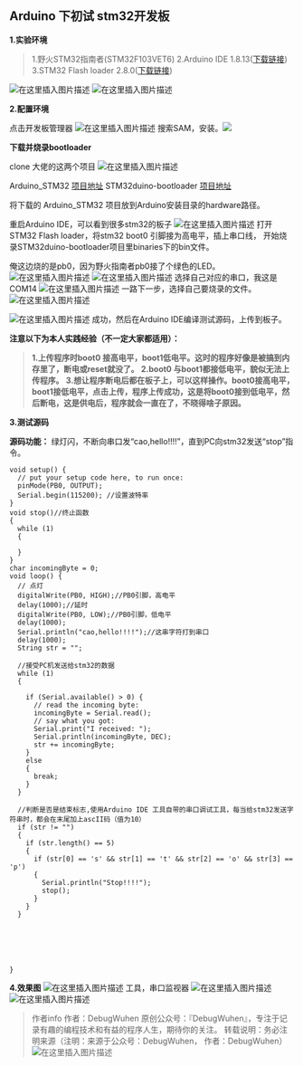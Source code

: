 ## Arduino 下初试 stm32开发板
**1.实验环境**
>1.野火STM32指南者(STM32F103VET6)
>2.Arduino IDE 1.8.13([下载链接](https://www.arduino.cc/en/software))
>3.STM32 Flash loader 2.8.0([下载链接](https://www.st.com/zh/development-tools/flasher-stm32.html))


![在这里插入图片描述](https://img-blog.csdnimg.cn/20201212215742843.png?x-oss-process=image/watermark,type_ZmFuZ3poZW5naGVpdGk,shadow_10,text_aHR0cHM6Ly9ibG9nLmNzZG4ubmV0L3FxXzQzOTM4MDUy,size_16,color_FFFFFF,t_70)
![在这里插入图片描述](https://img-blog.csdnimg.cn/20201212215758731.png?x-oss-process=image/watermark,type_ZmFuZ3poZW5naGVpdGk,shadow_10,text_aHR0cHM6Ly9ibG9nLmNzZG4ubmV0L3FxXzQzOTM4MDUy,size_16,color_FFFFFF,t_70)



**2.配置环境**


 点击开发板管理器
![在这里插入图片描述](https://img-blog.csdnimg.cn/20201213005755358.png?x-oss-process=image/watermark,type_ZmFuZ3poZW5naGVpdGk,shadow_10,text_aHR0cHM6Ly9ibG9nLmNzZG4ubmV0L3FxXzQzOTM4MDUy,size_16,color_FFFFFF,t_70)
搜索SAM，安装。![](https://img-blog.csdnimg.cn/20201213010506485.png?x-oss-process=image/watermark,type_ZmFuZ3poZW5naGVpdGk,shadow_10,text_aHR0cHM6Ly9ibG9nLmNzZG4ubmV0L3FxXzQzOTM4MDUy,size_16,color_FFFFFF,t_70)

**下载并烧录bootloader**

clone 大佬的这两个项目
![在这里插入图片描述](https://img-blog.csdnimg.cn/20201213011257609.png?x-oss-process=image/watermark,type_ZmFuZ3poZW5naGVpdGk,shadow_10,text_aHR0cHM6Ly9ibG9nLmNzZG4ubmV0L3FxXzQzOTM4MDUy,size_16,color_FFFFFF,t_70)

Arduino_STM32   [项目地址](https://github.com/rogerclarkmelbourne/Arduino_STM32)
STM32duino-bootloader   [项目地址](https://github.com/rogerclarkmelbourne/STM32duino-bootloader)

将下载的 Arduino_STM32 项目放到Arduino安装目录的hardware路径。

重启Arduino IDE，可以看到很多stm32的板子
![在这里插入图片描述](https://img-blog.csdnimg.cn/20201213012631138.png?x-oss-process=image/watermark,type_ZmFuZ3poZW5naGVpdGk,shadow_10,text_aHR0cHM6Ly9ibG9nLmNzZG4ubmV0L3FxXzQzOTM4MDUy,size_16,color_FFFFFF,t_70)
打开 STM32 Flash loader，将stm32 boot0 引脚接为高电平，插上串口线，
开始烧录STM32duino-bootloader项目里binaries下的bin文件。

俺这边烧的是pb0，因为野火指南者pb0接了个绿色的LED。
![在这里插入图片描述](https://img-blog.csdnimg.cn/20201213013516949.png?x-oss-process=image/watermark,type_ZmFuZ3poZW5naGVpdGk,shadow_10,text_aHR0cHM6Ly9ibG9nLmNzZG4ubmV0L3FxXzQzOTM4MDUy,size_16,color_FFFFFF,t_70)
![在这里插入图片描述](https://img-blog.csdnimg.cn/20201213014018929.png?x-oss-process=image/watermark,type_ZmFuZ3poZW5naGVpdGk,shadow_10,text_aHR0cHM6Ly9ibG9nLmNzZG4ubmV0L3FxXzQzOTM4MDUy,size_16,color_FFFFFF,t_70)
选择自己对应的串口，我这是COM14
![在这里插入图片描述](https://img-blog.csdnimg.cn/20201213014233719.png?x-oss-process=image/watermark,type_ZmFuZ3poZW5naGVpdGk,shadow_10,text_aHR0cHM6Ly9ibG9nLmNzZG4ubmV0L3FxXzQzOTM4MDUy,size_16,color_FFFFFF,t_70)
一路下一步，选择自己要烧录的文件。![在这里插入图片描述](https://img-blog.csdnimg.cn/20201213015843409.png?x-oss-process=image/watermark,type_ZmFuZ3poZW5naGVpdGk,shadow_10,text_aHR0cHM6Ly9ibG9nLmNzZG4ubmV0L3FxXzQzOTM4MDUy,size_16,color_FFFFFF,t_70)

![在这里插入图片描述](https://img-blog.csdnimg.cn/2020121302034360.png?x-oss-process=image/watermark,type_ZmFuZ3poZW5naGVpdGk,shadow_10,text_aHR0cHM6Ly9ibG9nLmNzZG4ubmV0L3FxXzQzOTM4MDUy,size_16,color_FFFFFF,t_70)
成功，然后在Arduino IDE编译测试源码，上传到板子。

**注意以下为本人实践经验（不一定大家都适用）：**  
>**1.上传程序时boot0 接高电平，boot1低电平。这时的程序好像是被搞到内存里了，断电或reset就没了。**
>**2.boot0 与boot1都接低电平，貌似无法上传程序。**
>**3.想让程序断电后都在板子上，可以这样操作。boot0接高电平，boot1接低电平，点击上传，程序上传成功，这是将boot0接到低电平，然后断电，这是供电后，程序就会一直在了，不晓得啥子原因。**

**3.测试源码**

**源码功能：** 绿灯闪，不断向串口发“cao,hello!!!!”，直到PC向stm32发送“stop”指令。

```
void setup() {
  // put your setup code here, to run once:
  pinMode(PB0, OUTPUT);
  Serial.begin(115200); //设置波特率
}
void stop()//终止函数
{
  while (1)
  {

  }
}
char incomingByte = 0;
void loop() {
  // 点灯
  digitalWrite(PB0, HIGH);//PB0引脚，高电平
  delay(1000);//延时
  digitalWrite(PB0, LOW);//PB0引脚，低电平
  delay(1000);
  Serial.println("cao,hello!!!!");//这串字符打到串口
  delay(1000);
  String str = "";

  //接受PC机发送给stm32的数据
  while (1)
  {

    if (Serial.available() > 0) {
      // read the incoming byte:
      incomingByte = Serial.read();
      // say what you got:
      Serial.print("I received: ");
      Serial.println(incomingByte, DEC);
      str += incomingByte;
    }
    else
    {
      break;
    }
  }

  //判断是否是结束标志,使用Arduino IDE 工具自带的串口调试工具，每当给stm32发送字符串时，都会在末尾加上ascII码（值为10）
  if (str != "")
  {
    if (str.length() == 5)
    {
      if (str[0] == 's' && str[1] == 't' && str[2] == 'o' && str[3] == 'p')
      {
        Serial.println("Stop!!!!");
        stop();
      }
    }
  }






}
```

**4.效果图**
![在这里插入图片描述](https://img-blog.csdnimg.cn/20201213021421821.png?x-oss-process=image/watermark,type_ZmFuZ3poZW5naGVpdGk,shadow_10,text_aHR0cHM6Ly9ibG9nLmNzZG4ubmV0L3FxXzQzOTM4MDUy,size_16,color_FFFFFF,t_70)
工具，串口监视器
![在这里插入图片描述](https://img-blog.csdnimg.cn/20201213021451248.png?x-oss-process=image/watermark,type_ZmFuZ3poZW5naGVpdGk,shadow_10,text_aHR0cHM6Ly9ibG9nLmNzZG4ubmV0L3FxXzQzOTM4MDUy,size_16,color_FFFFFF,t_70)
![在这里插入图片描述](https://img-blog.csdnimg.cn/20201213021541566.png?x-oss-process=image/watermark,type_ZmFuZ3poZW5naGVpdGk,shadow_10,text_aHR0cHM6Ly9ibG9nLmNzZG4ubmV0L3FxXzQzOTM4MDUy,size_16,color_FFFFFF,t_70)
>作者info
作者：DebugWuhen
原创公众号：『DebugWuhen』，专注于记录有趣的编程技术和有益的程序人生，期待你的关注。
转载说明：务必注明来源（注明：来源于公众号：DebugWuhen， 作者：DebugWuhen）
![在这里插入图片描述](https://img-blog.csdnimg.cn/20200706013520101.png?x-oss-process=image/watermark,type_ZmFuZ3poZW5naGVpdGk,shadow_10,text_aHR0cHM6Ly9ibG9nLmNzZG4ubmV0L3FxXzQzOTM4MDUy,size_16,color_FFFFFF,t_70)